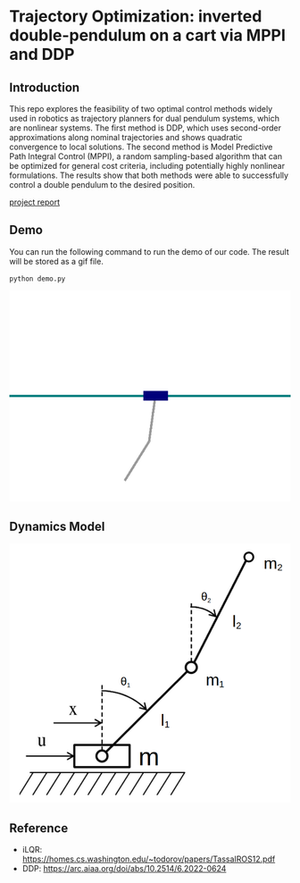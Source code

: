 # Trajectory Optimization: inverted double-pendulum on a cart via MPPI and DDP

## Introduction
This repo explores the feasibility of two optimal
control methods widely used in robotics as trajectory planners
for dual pendulum systems, which are nonlinear systems. The
first method is DDP, which uses second-order approximations
along nominal trajectories and shows quadratic convergence to
local solutions. The second method is Model Predictive Path
Integral Control (MPPI), a random sampling-based algorithm
that can be optimized for general cost criteria, including
potentially highly nonlinear formulations. The results show
that both methods were able to successfully control a double
pendulum to the desired position.

[project report](Project_Report_DDP.pdf)

## Demo
You can run the following command to run the demo of our code. The result will be stored as a gif file.
```
python demo.py
```
![image](pic/cartpole_ddp.gif "simple demo")

## Dynamics Model
![image](pic/dynamics.png "dynamics model")

## Reference
* iLQR: https://homes.cs.washington.edu/~todorov/papers/TassaIROS12.pdf
* DDP: https://arc.aiaa.org/doi/abs/10.2514/6.2022-0624